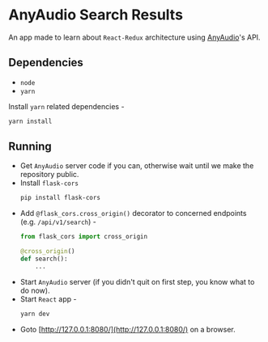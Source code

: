 # AnyAudio Search Results

An app made to learn about `React-Redux` architecture using [AnyAudio](http://anyaudio.in/)'s API.

## Dependencies

* `node`
* `yarn`

Install `yarn` related dependencies - 
```bash
yarn install
```

## Running

* Get `AnyAudio` server code if you can, otherwise wait until we make the repository public.
* Install `flask-cors`  
    ```bash
    pip install flask-cors
    ```
* Add `@flask_cors.cross_origin()` decorator to concerned endpoints (e.g. `/api/v1/search`) -
    ```python
    from flask_cors import cross_origin
    
    @cross_origin()
    def search():
        ...
    ```
* Start `AnyAudio` server (if you didn't quit on first step, you know what to do now).
* Start `React` app - 
    ```bash
    yarn dev
    ```
* Goto [http://127.0.0.1:8080/](http://127.0.0.1:8080/) on a browser.